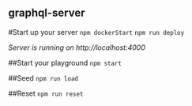 ## graphql-server

#Start up your server
`npm dockerStart`
`npm run deploy`

*Server is running on http://localhost:4000*

##Start your playground
`npm start`

##Seed
`npm run load`

##Reset 
`npm run reset`